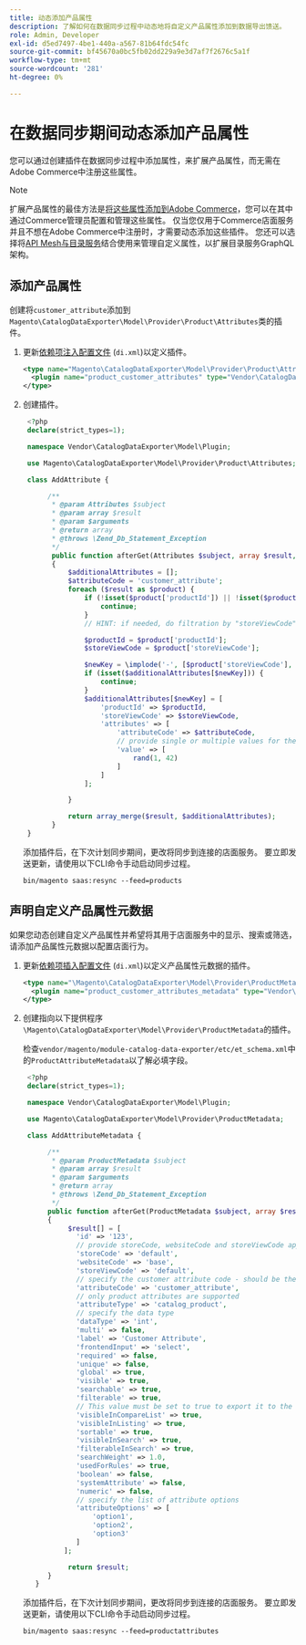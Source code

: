 ```yaml
---
title: 动态添加产品属性
description: 了解如何在数据同步过程中动态地将自定义产品属性添加到数据导出馈送。
role: Admin, Developer
exl-id: d5ed7497-4be1-440a-a567-81b64fdc54fc
source-git-commit: bf45670a0bc5fb02dd229a9e3d7af7f2676c5a1f
workflow-type: tm+mt
source-wordcount: '281'
ht-degree: 0%

---
```


# 在数据同步期间动态添加产品属性

您可以通过创建插件在数据同步过程中添加属性，来扩展产品属性，而无需在Adobe Commerce中注册这些属性。

>[!NOTE]
>
>扩展产品属性的最佳方法是[将这些属性添加到Adobe Commerce](extensibility-and-customizations.md#add-product-attributes-to-adobe-commerce)，您可以在其中通过Commerce管理员配置和管理这些属性。 仅当您仅用于Commerce店面服务并且不想在Adobe Commerce中注册时，才需要动态添加这些插件。 您还可以选择将[API Mesh与目录服务](../catalog-service/mesh.md)结合使用来管理自定义属性，以扩展目录服务GraphQL架构。

## 添加产品属性

创建将`customer_attribute`添加到`Magento\CatalogDataExporter\Model\Provider\Product\Attributes`类的插件。

1. 更新[依赖项注入配置文件](https://developer.adobe.com/commerce/php/development/build/dependency-injection-file/) (`di.xml`)以定义插件。

   ```xml
   <type name="Magento\CatalogDataExporter\Model\Provider\Product\Attributes">
     <plugin name="product_customer_attributes" type="Vendor\CatalogDataExporter\Model\Plugin\AddAttribute"/>
   </type>
   ```

1. 创建插件。

   ```php
    <?php
    declare(strict_types=1);
   
    namespace Vendor\CatalogDataExporter\Model\Plugin;
   
    use Magento\CatalogDataExporter\Model\Provider\Product\Attributes;
   
    class AddAttribute {
   
         /**
          * @param Attributes $subject
          * @param array $result
          * @param $arguments
          * @return array
          * @throws \Zend_Db_Statement_Exception
          */
          public function afterGet(Attributes $subject, array $result, $arguments): array
          {
              $additionalAttributes = [];
              $attributeCode = 'customer_attribute';
              foreach ($result as $product) {
                  if (!isset($product['productId']) || !isset($product['storeViewCode'])) {
                      continue;
                  }
                  // HINT: if needed, do filtration by "storeViewCode" and or "productId"
   
                  $productId = $product['productId'];
                  $storeViewCode = $product['storeViewCode'];
   
                  $newKey = \implode('-', [$product['storeViewCode'], $product['productId'], $attributeCode]);
                  if (isset($additionalAttributes[$newKey])) {
                      continue;
                  }
                  $additionalAttributes[$newKey] = [
                      'productId' => $productId,
                      'storeViewCode' => $storeViewCode,
                      'attributes' => [
                          'attributeCode' => $attributeCode,
                          // provide single or multiple values for the attribute
                          'value' => [
                              rand(1, 42)
                          ]
                      ]
                  ];
   
              }
   
              return array_merge($result, $additionalAttributes);
          }
    }
   ```

   添加插件后，在下次计划同步期间，更改将同步到连接的店面服务。 要立即发送更新，请使用以下CLI命令手动启动同步过程。

   ```
   bin/magento saas:resync --feed=products
   ```

## 声明自定义产品属性元数据

如果您动态创建自定义产品属性并希望将其用于店面服务中的显示、搜索或筛选，请添加产品属性元数据以配置店面行为。

1. 更新[依赖项插入配置文件](https://developer.adobe.com/commerce/php/development/build/dependency-injection-file/) (`di.xml`)以定义产品属性元数据的插件。

   ```xml
   <type name="\Magento\CatalogDataExporter\Model\Provider\ProductMetadata">
     <plugin name="product_customer_attributes_metadata" type="Vendor\CatalogDataExporter\Model\Plugin\AddAttributeMetadata"/>
   </type>
   ```

1. 创建指向以下提供程序`\Magento\CatalogDataExporter\Model\Provider\ProductMetadata`的插件。

   检查`vendor/magento/module-catalog-data-exporter/etc/et_schema.xml`中的`ProductAttributeMetadata`以了解必填字段。

   ```php
    <?php
    declare(strict_types=1);
   
    namespace Vendor\CatalogDataExporter\Model\Plugin;
   
    use Magento\CatalogDataExporter\Model\Provider\ProductMetadata;
   
    class AddAttributeMetadata {
   
         /**
          * @param ProductMetadata $subject
          * @param array $result
          * @param $arguments
          * @return array
          * @throws \Zend_Db_Statement_Exception
          */
         public function afterGet(ProductMetadata $subject, array $result, $arguments): array
         {
              $result[] = [
                'id' => '123',
                // provide storeCode, websiteCode and storeViewCode applicable for your AC instance
                'storeCode' => 'default',
                'websiteCode' => 'base',
                'storeViewCode' => 'default',
                // specify the customer attribute code - should be the same as used in the products attributes plugin
                'attributeCode' => 'customer_attribute',
                // only product attributes are supported
                'attributeType' => 'catalog_product',
                // specify the data type
                'dataType' => 'int',
                'multi' => false,
                'label' => 'Customer Attribute',
                'frontendInput' => 'select',
                'required' => false,
                'unique' => false,
                'global' => true,
                'visible' => true,
                'searchable' => true,
                'filterable' => true,
                // This value must be set to true to export it to the storefront services
                'visibleInCompareList' => true,
                'visibleInListing' => true,
                'sortable' => true,
                'visibleInSearch' => true,
                'filterableInSearch' => true,
                'searchWeight' => 1.0,
                'usedForRules' => true,
                'boolean' => false,
                'systemAttribute' => false,
                'numeric' => false,
                // specify the list of attribute options
                'attributeOptions' => [
                    'option1',
                    'option2',
                    'option3'
                ]
             ];
   
              return $result;
         }
      }
   ```

   添加插件后，在下次计划同步期间，更改将同步到连接的店面服务。 要立即发送更新，请使用以下CLI命令手动启动同步过程。

   ```
   bin/magento saas:resync --feed=productattributes
   ```
